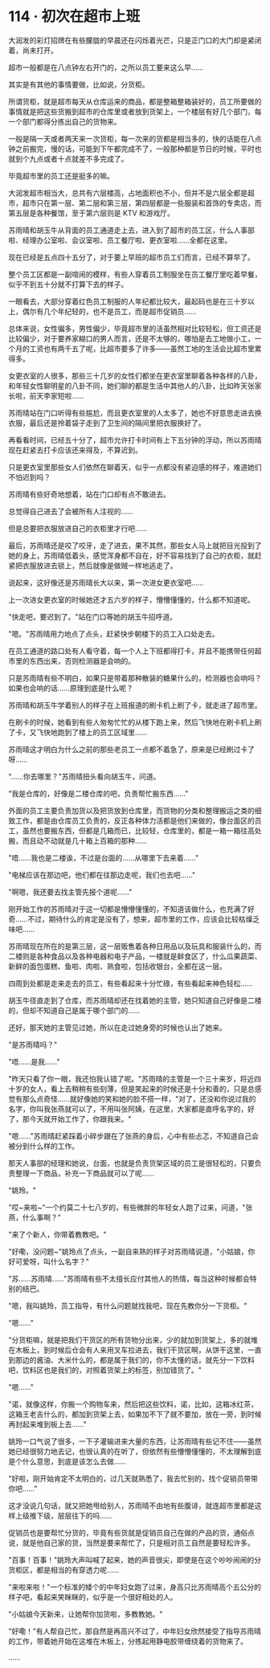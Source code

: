 <link rel="stylesheet" href="../styles/text.css" />
<h1>114 · 初次在超市上班</h1>

大润发的彩灯招牌在有些朦胧的早晨还在闪烁着光芒，只是正门口的大门却是紧闭着，尚未打开。

超市一般都是在八点钟左右开门的，之所以员工要来这么早……

其实是有其他的事情要做，比如说，分货柜。

所谓货柜，就是超市每天从仓库运来的商品，都是整箱整箱装好的，员工所要做的事情就是把这些货搬到超市的仓库里或者放到货架上，一个楼层有好几个部门，每一个部门都得分拣出自己的货物来。

一般是隔一天或者两天来一次货柜，每一次来的货都是相当多的，快的话能在八点钟之前搬完，慢的话，可能到下午都完成不了，一般那种都是节日的时候，平时也就到个九点或者十点就差不多完成了。

毕竟超市里的员工还是挺多的嘛。

大润发超市相当大，总共有六层楼高，占地面积也不小，但并不是六层全都是超市，超市只在第一层、第二层和第三层，第四层都是一些服装和首饰的专卖店，而第五层是各种餐馆，至于第六层则是 KTV 和游戏厅。

苏雨晴和胡玉牛从背面的员工通道走上去，进入到了超市的员工区，什么人事部啦、经理办公室啦、会议室啦、员工餐厅啦、更衣室啦……全都在这里。

现在已经是五点四十五分了，对于要上早班的超市员工们而言，已经不算早了。

整个员工区都是一副喧闹的模样，有些人穿着员工制服坐在员工餐厅里吃着早餐，似乎不到五十分就不打算下去的样子。

一眼看去，大部分穿着红色员工制服的人年纪都比较大，最起码也是在三十岁以上，偶尔有几个年纪轻的，也不是员工，而是超市促销员……

总体来说，女性偏多，男性偏少，毕竟超市里的活虽然相对比较轻松，但工资还是比较偏少，对于要养家糊口的男人而言，还是不太够的，哪怕是去工地做小工，一个月的工资也有两千五了呢，比超市要多了许多——虽然工地的生活会比超市里累得多。

女更衣室的人很多，那些三十几岁的女性们都坐在更衣室里聊着各种各样的八卦，和年轻女性聊明星的八卦不同，她们聊的都是生活中其他人的八卦，比如昨天张家长啦，前天李家短啦……

苏雨晴站在门口听得有些尴尬，而且更衣室里的人太多了，她也不好意思走进去换衣服，最后还是拎着袋子走到了卫生间的隔间里把衣服换好了。

再看看时间，已经五十分了，超市允许打卡时间有上下五分钟的浮动，所以苏雨晴现在赶紧去打卡应该还来得及，不算迟到。

只是更衣室里那些女人们依然在聊着天，似乎一点都没有紧迫感的样子，难道她们不怕迟到吗？

苏雨晴有些好奇地想着，站在门口却有点不敢进去。

总觉得自己进去了会被所有人注视的……

但是总要把衣服放进自己的衣柜里才行吧……

最后，苏雨晴还是咬了咬牙，走了进去，果不其然，那些女人马上就把目光投到了她的身上，苏雨晴低着头，感觉浑身都不自在，好不容易找到了自己的衣柜，就赶紧把衣服放进去锁上，然后就像是做贼一样地逃走了。

说起来，这好像还是苏雨晴长大以来，第一次进女更衣室吧……

上一次进女更衣室的时候她还才五六岁的样子，懵懵懂懂的，什么都不知道呢。

"快走吧，要迟到了。"站在门口等她的胡玉牛招呼道。

"嗯。"苏雨晴用力地点了点头，赶紧快步朝楼下的员工入口处走去。

在员工通道的路口处有人看守着，每一个人上下班都得打卡，并且不能携带任何超市里的东西出来，否则检测器是会响的。

只是苏雨晴有些不明白，如果只是带着那种散装的糖果什么的，检测器也会响吗？如果也会响的话……原理到底是什么呢？

苏雨晴和胡玉牛学着别人的样子在上班报道的刷卡机上刷了卡，就走进了超市里。

在刷卡的时候，她看到有些人匆匆忙忙的从楼下跑上来，然后飞快地在刷卡机上刷了卡，又飞快地跑到了楼上的员工区域里……

苏雨晴这才明白为什么之前的那些老员工一点都不着急了，原来是已经刷过卡了呀……

"……你去哪里？"苏雨晴扭头看向胡玉牛，问道。

"我是仓库的，好像是二楼仓库的吧，负责帮忙搬东西……"

外面的员工主要负责加货以及把货放到仓库里，而货物的分类和整理搬运之类的细致工作，都是由仓库员工负责的，反正各种体力活都是他们来做的，像台面区的员工，虽然也要搬东西，但都是几箱而已，比较轻，仓库里的，都是一箱一箱往高处搬，而且动不动就是几十箱上百箱的那种……

"唔……我也是二楼诶，不过是台面的……从哪里下去来着……"

"电梯应该在那边吧，他们都在往那边走呢，我们也去吧……"

"啊嗯，我还要去找主管先报个道呢……"

刚开始工作的苏雨晴对于这一切都是懵懵懂懂的，不知道该做什么，也充满了好奇……不过，期待什么的肯定是没有了，想来，超市里的工作，应该会比较枯燥乏味吧……

苏雨晴现在所在的是第三层，这一层贩售着各种日用品以及玩具和服装什么的，而二楼则是各种食品以及各种电器和电子产品，一楼就是鲜食区了，什么瓜果蔬菜、新鲜的面包蛋糕、鱼啦、肉啦、熟食啦，包括收银台，全都在这一层。

四周到处都是走来走去的员工，有些看起来十分忙碌，有些看起来神色轻松……

胡玉牛径直走到了仓库，而苏雨晴却还在找着她的主管，她只知道自己好像是二楼的，但却不知道自己是属于哪个部门的……

还好，那天她的主管见过她，所以在走过她身旁的时候也认出了她来。

"是苏雨晴吗？"

"唔……是我……"

"昨天只看了你一眼，我还怕我认错了呢。"苏雨晴的主管是一个三十来岁，将近四十岁的女人，看上去稍稍有些刻薄，但是笑起来的时候还是十分和善的，只是总感觉有那么点奇怪……就好像她的笑和她的脸不搭一样，"对了，还没和你说过我的名字，你叫我张燕就可以了，不用叫张阿姨，在这里，大家都是直呼名字的，好了，那今天就开始工作了，你跟我来。"

"嗯……"苏雨晴赶紧踩着小碎步跟在了张燕的身后，心中有些忐忑，不知道自己会被分到什么样的工作。

那天人事部的经理和她说，台面，也就是负责货架区域的员工是很轻松的，只要负责整理一下商品，补充一下商品就可以了呢……

"姚玲。"

"哎\~来啦\~"一个约莫二十七八岁的，有些微胖的年轻女人跑了过来，问道，"张燕，什么事啊？"

"来了个新人，你带着教教吧。"

"好嘞，没问题\~"姚玲点了点头，一副自来熟的样子对苏雨晴说道，"小姑娘，你好可爱呀，叫什么名字？"

"苏……苏雨晴……"苏雨晴有些不太擅长应付其他人的热情，每当这种时候都会特别的结巴。

"嗯，我叫姚玲，员工指导，有什么问题就找我吧，现在先教你分一下货柜。"

"嗯……"

"分货柜嘛，就是把我们干货区的所有货物分出来，少的就加到货架上，多的就堆在木板上，到时候后仓会有人来用叉车拉进去，我们干货区啊，从饼干这里，一直到那边的酱油、大米什么的，都是属于我们的，你不太懂的话，就先分一下饮料吧，饮料区也是我们的，对照着货架上的标签，别加错货了。"

"嗯……"

"诺，就像这样，你搬一个购物车来，然后把这些饮料，诺，比如，这箱冰红茶，这箱王老吉什么的，都加到货架上去，如果加不下了就不要加，放在一旁，到时候再封起来堆到板上去……"

姚玲一口气说了很多，一下子灌输进来大量的东西，让苏雨晴有些记不住——虽然她已经很努力地去记，也很认真的在听了，但依然有些懵懵懂懂的，不太理解到底是个什么意思，到底是该怎么去做……

"好啦，刚开始肯定不太明白的，过几天就熟悉了，我去忙别的，找个促销员带带你吧……"

这才没说几句话，就又把她甩给别人，苏雨晴不由地有些腹诽，就连超市里都是这样上级推下级，层层往下的吗……

促销员也是要帮忙分货的，毕竟有些货就是促销员自己在做的产品的货，通俗点说，就是他自己家的货，当然是要来帮忙了，只是相对员工自然是要轻松许多。

"百事！百事！"姚玲大声叫喊了起来，她的声音很尖，即使是在这个吵吵闹闹的分货柜区，都是相当的有穿透力呢……

"来啦来啦！"一个标准的矮个的中年妇女跑了过来，身高只比苏雨晴高个五公分的样子吧，看起来笑眯眯的，似乎是一个很好相处的人。

"小姑娘今天新来，让她帮你加货啦，多教教她。"

"好嘞！"有人帮自己忙，那自然是再高兴不过了，中年妇女欣然接受了指导苏雨晴的工作，带着她开始在这堆在木板上，分拣起用静电胶带缠绕着的货物来了。

……
